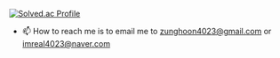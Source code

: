 [![Solved.ac Profile](http://mazassumnida.wtf/api/generate_badge?boj=ajdxjdrnfl)](https://solved.ac/ajdxjdrnfl)
- 📫 How to reach me is to email me to zunghoon4023@gmail.com or imreal4023@naver.com

<!---
ajdxjdrnfl/ajdxjdrnfl is a ✨ special ✨ repository because its `README.md` (this file) appears on your GitHub profile.
You can click the Preview link to take a look at your changes.
--->
